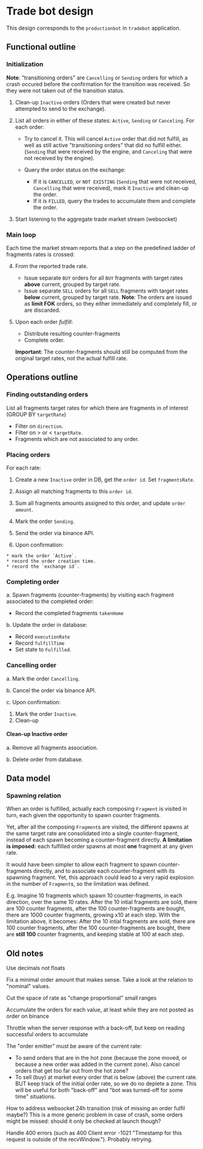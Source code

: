 # Trade bot design

This design corresponds to the `productionbot` in `tradebot` application.

## Functional outline

### Initialization

**Note**: "transitioning orders" are `Cancelling` or `Sending` orders for which a crash occured
before the confirmation for the transition was received.
So they were not taken out of the transition status.

1. Clean-up `Inactive` orders (Orders that were created but never attempted to send to the exchange).

2. List all orders in either of these states: `Active`, `Sending` or `Canceling`. For each order:

    * Try to cancel it. This will cancel `Active` order that did not fulfill, as well as still active "transitioning orders" that did no fulfill either.
     (`Sending` that were received by the engine, and `Canceling` that were not received by the engine).

    * Query the order status on the exchange:
        * If it is `CANCELLED`, or `NOT EXISTING`
        (`Sending` that were not received, `Cancelling` that were received), mark it `Inactive` and clean-up the order.
        * If it is `FILLED`, query the trades to accumulate them and complete the order.

3. Start listening to the aggregate trade market stream (websocket)

### Main loop

Each time the market stream reports that a step on the predefined ladder of fragments rates is crossed:

4. From the reported trade rate.
    * Issue separate `BUY` orders for all `BUY` fragments with target rates **above** current, grouped by target rate.
    * Issue separate `SELL` orders for all `SELL` fragments with target rates **below** current, grouped by target rate.
   **Note**: The orders are issued as **limit FOK** orders, so they either immediately and completely fill, or are discarded.

5. Upon each order *fulfill*:
    * Distribute resulting counter-fragments
    * Complete order.

   **Important**: The counter-fragments should still be computed from the original target rates, not the actual fulfill rate.


## Operations outline

### Finding outstanding orders

List all fragments target rates for which there are fragments in of interest (GROUP BY `targetRate`)

  * Filter on `direction`.
  * Filter on > or < `targetRate`.
  * Fragments which are not associated to any order.

### Placing orders

For each rate:

  1. Create a new `Inactive` order in DB, get the `order id`. Set `fragmentsRate`.

  2. Assign all matching fragments to this `order id`.

  3. Sum all fragments amounts assigned to this order, and update `order amount`.

  4. Mark the order `Sending`.

  5. Send the order via binance API.

  6. Upon confirmation:

    * mark the order `Active`.
    * record the order creation time.
    * record the `exchange id`.

### Completing order

a. Spawn fragments (counter-fragments) by visiting each fragment associated to the completed order:
  * Record the completed fragments `takenHome`

b. Update the order in database:
  * Record `executionRate`
  * Record `fulfillTime`
  * Set state to `Fulfilled`.

### Cancelling order

a. Mark the order `Cancelling`.

b. Cancel the order via binance API.

c.  Upon confirmation:
  1. Mark the order `Inactive`.
  2. Clean-up


#### Clean-up Inactive order

a. Remove all fragments association.

b. Delete order from database.

## Data model

### Spawning relation

When an order is fulfilled, actually each composing `Fragment` is visited in turn, each given
the opportunity to spawn counter fragments.

Yet, after all the composing `Fragment`s are visited, the different spawns at the same target rate
are consolidated into a single counter-fragment, instead of each spawn becoming a counter-fragment directly.
**A limitation is imposed:** each fulfilled order spawns at most **one** fragment at any given rate.

It would have been simpler to allow each fragment to spawn counter-fragments directly,
and to associate each counter-fragment with its spawning fragment.
Yet, this approach could lead to a very rapid explosion in the number of `Fragment`s,
so the limitation was defined.

E.g. Imagine 10 fragments which spawn 10 counter-fragments, in each direction, over the same 10 rates.
After the 10 intial fragments are sold, there are 100 counter fragments, after the 100 counter-fragments
are bought, there are 1000 counter fragments, growing x10 at each step.
With the limitation above, it becomes:
After the 10 intial fragments are sold, there are 100 counter fragments, after the 100 counter-fragments
are bought, there are **still 100** counter fragments, and keeping stable at 100 at each step.

## Old notes

Use decimals not floats

Fix a minimal order amount that makes sense. Take a look at the relation to "nominal" values.

Cut the space of rate as "change proportional" small ranges

Accumulate the orders for each value, at least while they are not posted as order on binance

Throttle when the server response with a back-off, but keep on reading successful orders to accumulate

The "order emitter" must be aware of the current rate:
* To send orders that are in the hot zone (because the zone moved, or because a new order was added in the current zone). Also cancel orders that get too far out from the hot zone?
* To sell (buy) at market every order that is below (above) the current rate. BUT keep track of the initial order rate, so we do no deplete a zone. This will be useful for both "back-off" and "bot was turned-off for some time" situations.

How to address websocket 24h transition (risk of missing an order fulfil maybe?) This is a more generic problem in case of crash, some orders might be missed: should it only be checked at launch though?

Handle 400 errors (such as 400 Client error -1021 "Timestamp for this request is outside of the recvWindow."). Probably retrying.
